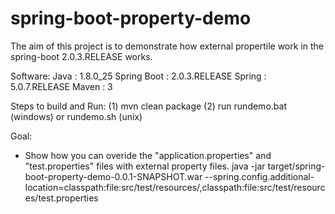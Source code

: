 # spring-boot-property-demo
The aim of this project is to demonstrate how external propertile work in the spring-boot 2.0.3.RELEASE works.

Software:
Java        : 1.8.0_25
Spring Boot : 2.0.3.RELEASE
Spring      : 5.0.7.RELEASE
Maven       : 3

Steps to build and Run:
(1) mvn clean package
(2) run rundemo.bat (windows) or rundemo.sh (unix)

Goal:
 * Show how you can overide the "application.properties" and "test.properties" files with external property files.
java -jar target/spring-boot-property-demo-0.0.1-SNAPSHOT.war --spring.config.additional-location=classpath:file:src/test/resources/,classpath:file:src/test/resources/test.properties
